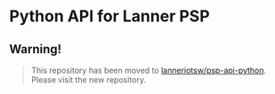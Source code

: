 # Python API for Lanner PSP

## Warning!

> This repository has been moved to [lanneriotsw/psp-api-python](https://github.com/lanneriotsw/psp-api-python).  
> Please visit the new repository.
